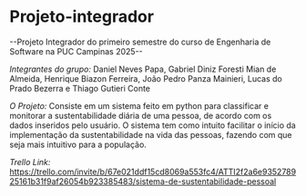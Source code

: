 # Projeto-integrador

--Projeto Integrador do primeiro semestre do curso de Engenharia de Software na PUC Campinas 2025--

*Integrantes do grupo:* Daniel Neves Papa, Gabriel Diniz Foresti Mian de Almeida, Henrique Biazon Ferreira, João Pedro Panza Mainieri, Lucas do Prado Bezerra e Thiago Gutieri Conte 

*O Projeto:* Consiste em um sistema feito em python para classificar e monitorar a sustentabilidade diária de uma pessoa, de acordo com os dados inseridos pelo usuário. O sistema tem como intuito facilitar o início da implementação da sustentabilidade na vida das pessoas, fazendo com que seja mais intuitivo para a população.

*Trello Link:* https://trello.com/invite/b/67e021ddf15cd8069a553fc4/ATTI2f2a6e935278925161b31f9af26054b923385483/sistema-de-sustentabilidade-pessoal
